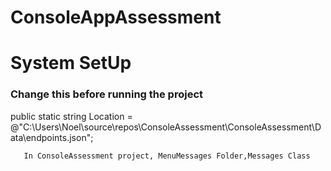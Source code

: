 # ConsoleAppAssessment

# System SetUp

### Change this before running the project

public static string Location = @"C:\Users\Noel\source\repos\ConsoleAssessment\ConsoleAssessment\Data\endpoints.json";
       
       In ConsoleAssessment project, MenuMessages Folder,Messages Class
